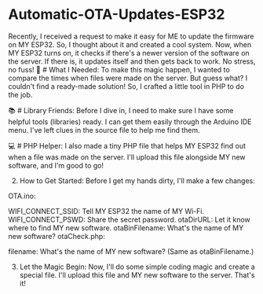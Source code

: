 # Automatic-OTA-Updates-ESP32
Recently, I received a request to make it easy for ME to update the firmware on MY ESP32. So, I thought about it and created a cool system. Now, when MY ESP32 turns on, it checks if there's a newer version of the software on the server. If there is, it updates itself and then gets back to work. No stress, no fuss!
🧙 # What I Needed:
To make this magic happen, I wanted to compare the times when files were made on the server. But guess what? I couldn't find a ready-made solution! So, I crafted a little tool in PHP to do the job.

📚 # Library Friends:
Before I dive in, I need to make sure I have some helpful tools (libraries) ready. I can get them easily through the Arduino IDE menu. I've left clues in the source file to help me find them.

💻 # PHP Helper:
I also made a tiny PHP file that helps MY ESP32 find out when a file was made on the server. I'll upload this file alongside MY new software, and I'm good to go!

2. How to Get Started:
Before I get my hands dirty, I'll make a few changes:

OTA.ino:

WIFI_CONNECT_SSID: Tell MY ESP32 the name of MY Wi-Fi.
WIFI_CONNECT_PSWD: Share the secret password.
otaDirURL: Let it know where to find MY new software.
otaBinFilename: What's the name of MY new software?
otaCheck.php:

filename: What's the name of MY new software? (Same as otaBinFilename.)

3. Let the Magic Begin: Now, I'll do some simple coding magic and create a special file. I'll upload this file and MY new software to the server. That's it!
